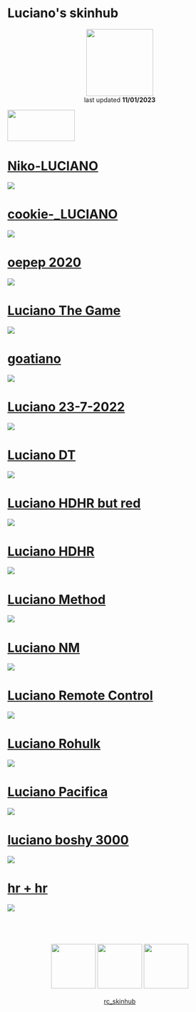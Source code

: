# Luciano's skinhub
<p align="center">
<a href="https://osu.ppy.sh/users/11604978">
  <img src="https://a.ppy.sh/11604978"  
       width="150"
       height="150"></a>
<br>
last updated <b>11/01/2023</b>
</p>

<a href="https://www.youtube.com/watch?v=kbbgypvGPgM">
<img src="https://i.imgur.com/uDyKiLi.png"
       width="151" 
       height="70"/></a>

# [Niko-LUCIANO](https://github.com/ryancranie/skinhub/raw/tyfh/player/luciano/Niko-LUCIANO.osk)
[![](https://i.imgur.com/nrFmPzJ.png)](https://github.com/ryancranie/skinhub/raw/tyfh/player/luciano/Niko-LUCIANO.osk)

# [cookie-_LUCIANO](https://github.com/ryancranie/skinhub/raw/tyfh/player/luciano/cookie-_LUCIANO.osk)
[![](https://i.imgur.com/dSlhJQa.png)](https://github.com/ryancranie/skinhub/raw/tyfh/player/luciano/cookie-_LUCIANO.osk)

# [oepep 2020](https://github.com/ryancranie/skinhub/raw/tyfh/player/luciano/oepep_2020.osk)
[![](https://i.imgur.com/O18NGLK.png)](https://github.com/ryancranie/skinhub/raw/tyfh/player/luciano/oepep_2020.osk)

# [Luciano The Game](https://github.com/ryancranie/skinhub/raw/tyfh/player/luciano/Luciano%20The%20Game.osk)
[![](https://cdn.discordapp.com/attachments/998327846068035626/1019694450408161411/Luciano_The_Game.jpg)](https://github.com/ryancranie/skinhub/raw/tyfh/player/luciano/Luciano%20The%20Game.osk)

# [goatiano](https://github.com/ryancranie/skinhub/raw/tyfh/player/luciano/goatiano.osk)
[![](https://cdn.discordapp.com/attachments/998327846068035626/1019694450865352774/goatiano.jpg)](https://github.com/ryancranie/skinhub/raw/tyfh/player/luciano/goatiano.osk)

# [Luciano 23-7-2022](https://github.com/ryancranie/skinhub/raw/tyfh/player/luciano/Luciano%2023-7-2022.osk)
[![](https://cdn.discordapp.com/attachments/998327846068035626/1019694451439964251/Luciano_23-7-2022.jpg)](https://github.com/ryancranie/skinhub/raw/tyfh/player/luciano/Luciano%2023-7-2022.osk)

# [Luciano DT](https://github.com/ryancranie/skinhub/raw/tyfh/player/luciano/Luciano%20DT.osk)
[![](https://cdn.discordapp.com/attachments/998327846068035626/1019694451964248115/Luciano_DT.jpg)](https://github.com/ryancranie/skinhub/raw/tyfh/player/luciano/Luciano%20DT.osk)

# [Luciano HDHR but red](https://github.com/ryancranie/skinhub/raw/tyfh/luciano/Luciano%20HDHR%20but%20red.osk)
[![](https://cdn.discordapp.com/attachments/998327846068035626/1019694452413042688/Luciano_HDHR_but_red.jpg)](https://github.com/ryancranie/skinhub/raw/tyfh/player/luciano/Luciano%20HDHR%20but%20red.osk)

# [Luciano HDHR](https://github.com/ryancranie/skinhub/raw/tyfh/player/luciano/Luciano%20HDHR.osk)
[![](https://cdn.discordapp.com/attachments/998327846068035626/1019694452777951252/Luciano_HDHR.jpg)](https://github.com/ryancranie/skinhub/raw/tyfh/player/luciano/Luciano%20HDHR.osk)

# [Luciano Method](https://github.com/ryancranie/skinhub/raw/tyfh/player/luciano/Luciano%20Method.osk)
[![](https://cdn.discordapp.com/attachments/998327846068035626/1019694453214171199/Luciano_Method.jpg)](https://github.com/ryancranie/skinhub/raw/tyfh/player/luciano/Luciano%20Method.osk)

# [Luciano NM](https://github.com/ryancranie/skinhub/raw/tyfh/player/luciano/Luciano%20NM.osk)
[![](https://cdn.discordapp.com/attachments/998327846068035626/1019694453545513040/Luciano_NM.jpg)](https://github.com/ryancranie/skinhub/raw/tyfh/player/luciano/Luciano%20NM.osk)

# [Luciano Remote Control](https://github.com/ryancranie/skinhub/raw/tyfh/player/luciano/Luciano%20Remote%20Control.osk)
[![](https://cdn.discordapp.com/attachments/998327846068035626/1019694453918793779/Luciano_Remote_Control.jpg)](https://github.com/ryancranie/skinhub/raw/tyfh/player/luciano/Luciano%20Remote%20Control.osk)

# [Luciano Rohulk](https://github.com/ryancranie/skinhub/raw/tyfh/player/luciano/Luciano%20Rohulk.osk)
[![](https://cdn.discordapp.com/attachments/998327846068035626/1019694454241763389/Luciano_Rohulk.jpg)](https://github.com/ryancranie/skinhub/raw/tyfh/player/luciano/Luciano%20Rohulk.osk)

# [Luciano Pacifica](https://github.com/ryancranie/skinhub/raw/tyfh/player/luciano/Luciano%20Pacifica.osk)
[![](https://cdn.discordapp.com/attachments/998327846068035626/1019694471052542023/Lucinia_Pacifica.jpg)](https://github.com/ryancranie/skinhub/raw/tyfh/player/luciano/Luciano%20Pacifica.osk)

# [luciano boshy 3000](https://github.com/ryancranie/skinhub/raw/tyfh/player/luciano/luciano%20boshy%203000.osk)
[![](https://cdn.discordapp.com/attachments/998327846068035626/1023734611362205696/screenshot336.jpg)](https://github.com/ryancranie/skinhub/raw/tyfh/player/luciano/luciano%20boshy%203000.osk)

# [hr + hr](https://github.com/ryancranie/skinhub/raw/tyfh/player/luciano/hr%20%2B%20hr.osk)
[![](https://cdn.discordapp.com/attachments/998327846068035626/1023734020296671312/screenshot335.jpg)](https://github.com/ryancranie/skinhub/raw/tyfh/player/luciano/hr%20%2B%20hr.osk)

#
<p align="center">
  <br></br>
  <a href="https://www.twitch.tv/heisenberg_gaming93">
  <img src="https://i.imgur.com/HM030lk.png" 
       width="100" 
       height="100"></a>
  <a href="https://www.youtube.com/c/lucianodokoru">
  <img src="https://i.imgur.com/YWbDUUy.png"  
       width="100" 
       height="100"></a>
  <a href="https://twitter.com/onaiculavera">
  <img src="https://i.imgur.com/PUQ5uWf.png" 
       width="100" 
       height="100"></a>
  <br></br>
  <a href="https://github.com/ryancranie/skinhub">rc_skinhub</a>
 </p>



